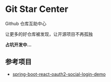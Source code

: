 # Git Star Center

Github 仓库互助中心

让更多的好仓库被发现，让开源项目不再孤独

**占坑开发中...**

## 参考项目

- [spring-boot-react-oauth2-social-login-demo](https://github.com/callicoder/spring-boot-react-oauth2-social-login-demo)
